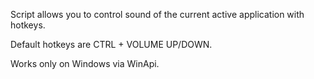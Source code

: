 Script allows you to control sound of the current active application with hotkeys.

Default hotkeys are CTRL + VOLUME UP/DOWN.

Works only on Windows via WinApi.